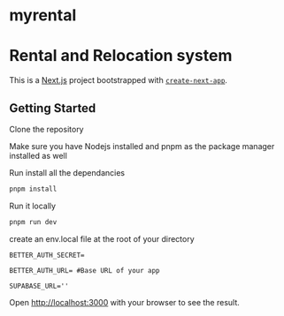 # myrental 
# Rental and Relocation system 
This is a [Next.js](https://nextjs.org) project bootstrapped with [`create-next-app`](https://nextjs.org/docs/app/api-reference/cli/create-next-app).

## Getting Started

Clone the repository

Make sure you have Nodejs installed and pnpm as the package manager installed as well

Run install all the dependancies
```bash
pnpm install
```

Run it locally
```bash
pnpm run dev
```

create an env.local file at the root of your directory

```
BETTER_AUTH_SECRET=
```
```
BETTER_AUTH_URL= #Base URL of your app
```
```
SUPABASE_URL=''
```

Open [http://localhost:3000](http://localhost:3000) with your browser to see the result.